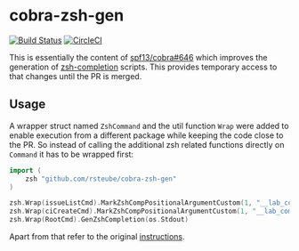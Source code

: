 # cobra-zsh-gen

[![Build Status](https://travis-ci.org/rsteube/cobra-zsh-gen.svg?branch=master)](https://travis-ci.org/rsteube/cobra-zsh-gen)
[![CircleCI](https://circleci.com/gh/rsteube/cobra-zsh-gen.svg?style=svg)](https://circleci.com/gh/rsteube/cobra-zsh-gen)

This is essentially the content of [spf13/cobra#646](https://github.com/spf13/cobra/pull/646) which improves the generation of [zsh-completion](https://github.com/zsh-users/zsh-completions/blob/master/zsh-completions-howto.org) scripts. This provides temporary access to that changes until the PR is merged.

## Usage

A wrapper struct named `ZshCommand` and the util function `Wrap` were added to enable execution from a different package while keeping the code close to the PR. So instead of calling the additional zsh related functions directly on `Command` it has to be wrapped first:

```go
import (
    zsh "github.com/rsteube/cobra-zsh-gen"
)

zsh.Wrap(issueListCmd).MarkZshCompPositionalArgumentCustom(1, "__lab_completion_remote")
zsh.Wrap(ciCreateCmd).MarkZshCompPositionalArgumentCustom(1, "__lab_completion_remote_branches origin")
zsh.Wrap(RootCmd).GenZshCompletion(os.Stdout)
```

Apart from that refer to the original [instructions](zsh_completions.md).
